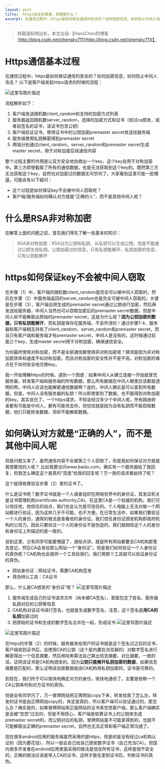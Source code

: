 ```yaml
---
layout: post
title:  https安全在哪里，原理是什么？
excerpt: 在通信过程中，https是如何保证通信的安全的？如何加密信息，如何防止中间人攻击？
---
```


> 转载请标明出处，本文出自:【HansChen的博客 [http://blog.csdn.net/shensky711](http://blog.csdn.net/shensky711)】

# Https通信基本过程

在通信过程中，https是如何保证通信的安全的？如何加密信息，如何防止中间人攻击？
以下是客户端发起https请求的时候的流程：

![这里写图片描述](http://img.blog.csdn.net/20160905093753712)

流程解析如下：

 1. 客户端发送随机数client_random和支持的加密方式列表
 2. 服务器返回随机数server_random，选择的加密方式和证书（经过ca颁发，或者自签名的证书，该证书包含公钥）
 3. 客户端验证证书，使用证书中的公钥加密premaster secret发送给服务端
 4. 服务端使用私钥解密得到premaster secret
 5. 两端分别通过client_random，server_random和premaster secret生成master secret，用于对称加密后续通信内容

整个过程主要的作用是让双方安全地协商出一个key，这个key会用于对称加密中。第三方即使截取了所有的通信数据，也是无法获取到这个key的。既然第三方无法获取这个key，自然也对加密过的数据无可奈何了。大家看到这里可能一脸懵逼，可能会有以下疑问：

 - 这个过程是如何保证key不会被中间人窃取呢？
 - 客户端/服务端如何确认对方就是“正确的人”，而不是其他中间人呢？

# 什么是RSA非对称加密

 在解答上面的问题之前，首先我们得先了解一些基本的知识：
 
 > RSA非对称加密：RSA分为公钥和私钥，从私钥可以生成公钥，但是不能通过公钥生成私钥。公钥加密过的信息，只有私钥能解开，私钥加密的信息，只有公钥能解开


# https如何保证key不会被中间人窃取

在步骤（1）中，客户端的随机数client_random是完全可以被中间人窃取的，然后在步骤（2）中服务端返回的server_random也是完全可被中间人窃取的。关键是在步骤（3），客户端会把生成的premaster secret通过公钥进行加密，然后再发送给服务器，中间人当然也可以窃取加密后的premaster secret数据，但是中间人却不能解密出原始的premaster secret，这是为什么呢？**因为公钥加密的数据，只有私钥能解开**，而私钥是保存在服务端，不会外泄的！通过步骤1-4，服务器和客户端相互持有了client_random，server_random和premaster secret，而且只有客户端和服务端才有premaster secret，中间人是没有的。这时候通过前面三个key，生成master secret用于对称加密，确保通信安全。

为何最终使用对称加密，而不是全部通信都使用非对称加密呢？猜测是因为非对称加密效率和速度不如对称加密。而且对称加密的安全性并不是不高，对称加密的难点在于如何安全地交换key。

我一开始理解https的时候，遇到一个困惑：如果中间人从建立连接一开始就冒充服务器，转发客户端和服务端的所有数据，那么所有数据在中间人眼里应该都是透明的啊，中间人应该也能解密通信数据啊？是的，中间人确实是可以拿到所有数据，但是，中间人没有服务器的私钥！所以即使拿到了数据，也不能得到对称加密的key。其实说白了，一个https请求，不知会经过多少个中间人呢，所有路由转发都有可能是中间人，都有可能攻击你，但恰恰就是因为没有私钥而不能窃取数据，他们只能转发数据，但却不能解密数据。

# 如何确认对方就是“正确的人”，而不是其他中间人呢

但是问题又来了，虽然通信内容不会被第三个人窃取了，但是我如何保证对方就是我想要找的人呢？
比如我要访问www.baidu.com，确实有一个服务器给了我回复，但我怎么确定这个是真的“百度”给我的回复呢？万一我的请求被劫持了呢？

这个就得依靠验证步骤（2）里的证书了。

什么是证书呢？数字证书就是一个人或者组织在网络世界中的身份证，其发证机关是证书管理机构(certificate authority,CA)，在这里CA是一个权威的机构，我们可以信任他，他信任的站点，我们也会认为是可信任的。个人电脑上无法对每一个网站都进行验证，因为这样几乎不可能，也不方便。在日常生活中，如果我们要验证一个人的身份，通常的做法是查看他的身份证。我们信任身份证颁发机构即政府机构的公信力，因此只要验证一个人的身份证不是伪造的，我们就相信这个人的身份和身份证上所描述的是一致的。

说到这里，又有同学可能要懵逼了，通俗点讲，就是所有网站都要去CA机构那里去登记，然后CA会发给那么网站一个“身份证”。但是我们如何验证一个人身份证的真伪呢？CA机构也会提供一个工具给我们，我们用那个工具就可以验证身份证的真伪。

 - 网站身份证：网站证书，需要CA机构签发
 - 真伪辨认工具：CA证书

那么，什么是CA颁发的“身份证”呢？
![这里写图片描述](http://img.blog.csdn.net/20160815210506019)

 1. 服务端生成自己的证书请求文件（尚未被CA签名），里面包含了姓名、服务器私钥对应的公钥等信息
 2. CA机构对该证书进行签名，也就是生成数字签名，注意，这个签名是**用CA的私钥**加密过的
 3. 把原始的证书和生成的数字签名合并在一起，形成证书
![这里写图片描述](http://img.blog.csdn.net/20160815210721656)


![这里写图片描述](http://img.blog.csdn.net/20160815211335348)

在https的步骤（2）的时候，服务器发给用户的证书就是这个签名过之后的证书，客户端收到证书后，会使用CA的公钥（这个是内置在浏览器的）对数字签名进行解密得出一个信息摘要，然后用哈希算法自己算出信息摘要，对比摘要，一致的话，证明该证书是CA机构颁发的。因为**公钥只能解开私钥加密的数据**，如果信息摘要是匹配的，那么证明该加密数据是由CA机构用私钥加密的，证书是可靠的。

到现在，我们终于可以愉快地确定对方的身份，愉快地通信了。主要是依赖一个CA公钥来判别对方证书的真伪。

但是会有同学问了，万一冒牌网站把正牌网站copy下来，转发给我了怎么办，转发的证书是由正牌网站copy的，肯定是真的，所以客户端可以验证通过的，那怎么办？确实是的，如果冒牌网站用正版网站的证书来忽悠客户端，那么客户端确实是会被“忽悠”过去的，但是不用担心，客户端是依靠证书上的公钥来生成premaster secret的，而公钥对应的私钥，冒牌网站是不可能拿得到的，也就不可能解密出正确的premaster secret，自然也无法正常和客户端正常沟通了。

现在很多android应用的服务端虽然采用的是https，但是却是没有经过ca机构认证的（因为要花钱），所以一般会自己给自己颁发数字证书（自己充当CA）。但国内很多开发者在android应用里面采用的做法是信任所有证书，这样是很不安全的，正确的做法应该是导入CA的证书，这样才能在拿到证书后，判断证书的真伪。
 

 

